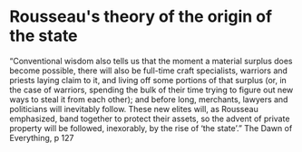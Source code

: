 # Rousseau's theory of the origin of the state

“Conventional wisdom also tells us that the moment a material surplus does become possible, there will also be full-time craft specialists, warriors and priests laying claim to it, and living off some portions of that surplus (or, in the case of warriors, spending the bulk of their time trying to figure out new ways to steal it from each other); and before long, merchants, lawyers and politicians will inevitably follow. These new elites will, as Rousseau emphasized, band together to protect their assets, so the advent of private property will be followed, inexorably, by the rise of ‘the state’.” 
The Dawn of Everything, p 127